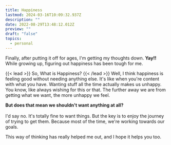 ```yaml
---
title: Happiness
lastmod: 2024-03-16T10:09:32.937Z
description: ""
date: 2022-08-29T13:48:12.012Z
preview: ""
draft: "false"
topics:
  - personal
---
```


Finally, after putting it off for ages, I'm getting my thoughts down.  **Yay!!**
While growing up, figuring out happiness has been tough for me.

{{< lead >}}
So, What is Happiness?
{{< /lead >}}
Well, I think happiness is feeling good without needing anything else. It's like when you're content with what you have. Wanting stuff all the time actually makes us unhappy. You know, like always wishing for this or that. The further away we are from getting what we want, the more unhappy we feel.

**But does that mean we shouldn't want anything at all?**
<br><br>I'd say no. It's totally fine to want things. But the key is to enjoy the journey of trying to get them. Because most of the time, we're working towards our goals.

This way of thinking has really helped me out, and I hope it helps you too.